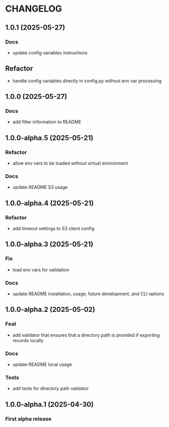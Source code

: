 # CHANGELOG

## 1.0.1 (2025-05-27)
### Docs
- update config variables instructions
## Refactor
- handle config variables directly in config.py without env var processing

## 1.0.0 (2025-05-27)
### Docs
- add filter information to README

## 1.0.0-alpha.5 (2025-05-21)
### Refactor
- allow env vars to be loaded without virtual environment

### Docs
- update README S3 usage

## 1.0.0-alpha.4 (2025-05-21)
### Refactor 
- add timeout settings to S3 client config

## 1.0.0-alpha.3 (2025-05-21)
### Fix
- load env vars for validation

### Docs
- update README installation, usage, future development, and CLI options

## 1.0.0-alpha.2 (2025-05-02)
### Feat
- add validator that ensures that a directory path is provided if exporting records locally

### Docs
- update README local usage

### Tests
- add tests for directory path validator


## 1.0.0-alpha.1 (2025-04-30)
### First alpha release
